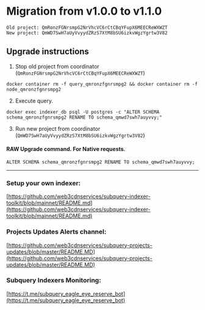 # Migration from v1.0.0 to v1.1.0
```
Old project: QmRonzFGNrsmpG2NrVhcVC6rCtCBqYFupX6MEECReWXWZT
New project: QmWD7SwH7aUyVvyydZRzS7XtM8bSU6izkvWgzYgrtw3V82
```


## Upgrade instructions
 1) Stop old project from coordinator (`QmRonzFGNrsmpG2NrVhcVC6rCtCBqYFupX6MEECReWXWZT`)

```
docker container rm -f query_qmronzfgnrsmpg2 && docker container rm -f node_qmronzfgnrsmpg2
```

 2) Execute query.

```
docker exec indexer_db psql -U postgres -c "ALTER SCHEMA schema_qmronzfgnrsmpg2 RENAME TO schema_qmwd7swh7auyvvy;"

```

 3) Run new project from coordinator (`QmWD7SwH7aUyVvyydZRzS7XtM8bSU6izkvWgzYgrtw3V82`)

#### RAW Upgrade command. For Native requests.
`ALTER SCHEMA schema_qmronzfgnrsmpg2 RENAME TO schema_qmwd7swh7auyvvy;`


___
### Setup your own indexer:

[https://github.com/web3cdnservices/subquery-indexer-toolkit/blob/mainnet/README.md](https://github.com/web3cdnservices/subquery-indexer-toolkit/blob/mainnet/README.md)

### Projects Updates Alerts channel:

[https://github.com/web3cdnservices/subquery-projects-updates/blob/master/README.MD](https://github.com/web3cdnservices/subquery-projects-updates/blob/master/README.MD)

### Subquery Indexers Monitoring:

[https://t.me/subquery_eagle_eye_reserve_bot](https://t.me/subquery_eagle_eye_reserve_bot)
